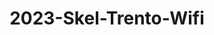 ---
schema: default
title: 2023-Skel-Trento-Wifi
organization: Unitn  # Copyright Holders in the config file
notes: Returns information related to the WIFI network to which the phone is connected
  to, if connected will also report the WIFI network id.
resources:
- name: codebook
      # URL must link to the corresponding codebook
  url: >-
    https://datascientiafoundation.github.io/LivePeople-Documentation/codebooks/2023_SKEL_Trento_wifi.html
  format: html
license: 'https://datascientiafoundation.github.io/LivePeople/resources/2023LivePeopleLicense.html'  # Fixed field
dataset_name: Wifi
location: Trento (IT)
latitude_map: 46.04
longitude_map: 11.07
start_date: 2023-05-12 02:15:00
end_date: 2023-06-12 02:15:00
dataset_type: Sensors
sensor_type: Connectivity
size: 0.23 MB
dataset_format: parquet  # Fixed
data_origin: direct observation
number_participants: 59
language: unknown
collection_name: SKEL
project_url: <a 
  href="https://ds.datascientia.eu/community/public/projects/63cd43b5-9e20-4f36-a6b6-275946352522">Datascientia
  community project</a>
5_stars: 3  # Fixed value
publication_date: 2024-11-16 12:45:57  # Current timestamp
identifier: 008.AAAQ.AAA.AN  # Generated based on the defined rules
request_contact: datadistribution.knowdive@unitn.it
maintainer: Andrea Bontempelli  # Maintainer based on authors
maintainer_email: datadistribution [DOT] knowdive [AT] unitn [DOT] it  # Fixed email
category:
- Dataset
domain: Digital University
---